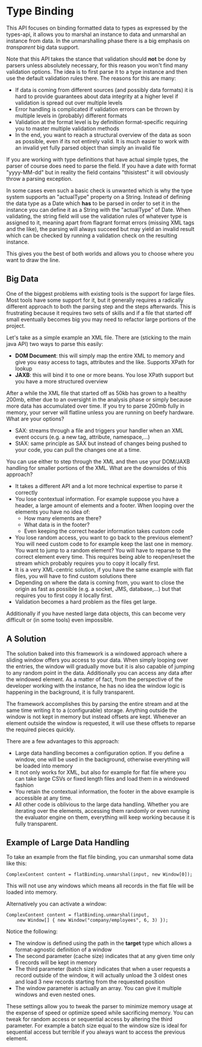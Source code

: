 # Type Binding

This API focuses on binding formatted data to types as expressed by the types-api, it allows you to marshal an instance to data and unmarshal an instance from data. In the unmarshalling phase there is a big emphasis on *transparent* big data support.

Note that this API takes the stance that validation should **not** be done by parsers unless absolutely necessary, for this reason you won't find many validation options. The idea is to first parse it to a type instance and then use the default validation rules there. The reasons for this are many:

- If data is coming from different sources (and possibly data formats) it is hard to provide guarantees about data integrity at a higher level if validation is spread out over multiple levels
- Error handling is complicated if validation errors can be thrown by multiple levels in (probably) different formats
- Validation at the format level is by definition format-specific requiring you to master multiple validation methods
- In the end, you want to reach a structural overview of the data as soon as possible, even if its not entirely valid. It is much easier to work with an invalid yet fully parsed object than simply an invalid file 

If you are working with type definitions that have actual simple types, the parser of course does need to parse the field. If you have a date with format "yyyy-MM-dd" but in reality the field contains "thisistest" it will obviously throw a parsing exception. 

In some cases even such a basic check is unwanted which is why the type system supports an "actualType" property on a String. Instead of defining the data type as a Date which **has** to be parsed in order to set it in the instance you can define it as a String with the "actualType" of Date. When validating, the string field will use the validation rules of whatever type is assigned to it, meaning apart from flagrant format errors (missing XML tags and the like), the parsing will always succeed but may yield an invalid result which can be checked by running a validation check on the resulting instance.

This gives you the best of both worlds and allows you to choose where you want to draw the line.

## Big Data

One of the biggest problems with existing tools is the support for large files. Most tools have some support for it, but it generally requires a radically different approach to both the parsing step and the steps afterwards. This is frustrating because it requires two sets of skills and if a file that started off small eventually becomes big you may need to refactor large portions of the project.

Let's take as a simple example an XML file. There are (sticking to the main java API) two ways to parse this easily:

- **DOM Document**: this will simply map the entire XML to memory and give you easy access to tags, attributes and the like. Supports XPath for lookup
- **JAXB**: this will bind it to one or more beans. You lose XPath support but you have a more structured overview

After a while the XML file that started off as 50kb has grown to a healthy 200mb, either due to an oversight in the analysis phase or simply because more data has accumulated over time.
If you try to parse 200mb fully in memory, your server will flatline unless you are running on beefy hardware. What are your options?

- SAX: streams through a file and triggers your handler when an XML event occurs (e.g. a new tag, attribute, namespace,...)
- StAX: same principle as SAX but instead of changes being pushed to your code, you can pull the changes one at a time.

You can use either to step through the XML and then use your DOM/JAXB handling for smaller portions of the XML. What are the downsides of this approach?

- It takes a different API and a lot more technical expertise to parse it correctly
- You lose contextual information. For example suppose you have a header, a large amount of elements and a footer. When looping over the elements you have no idea of:
	- How many elements are there?
	- What data is in the footer?
	- Even keeping the correct header information takes custom code
- You lose random access, you want to go back to the previous element? You will need custom code to for example keep the last one in memory. You want to jump to a random element? You will have to reparse to the correct element every time.	This requires being able to reopen/reset the stream which probably requires you to copy it locally first.
- It is a very XML-centric solution, if you have the same example with flat files, you will have to find custom solutions there
- Depending on where the data is coming from, you want to close the origin as fast as possible (e.g. a socket, JMS, database,...) but that requires you to first copy it locally first.
- Validation becomes a hard problem as the files get large. 

Additionally if you have nested large data objects, this can become very difficult or (in some tools) even impossible.

## A Solution

The solution baked into this framework is a windowed approach where a sliding window offers you access to your data. When simply looping over the entries, the window will gradually move but it is also capable of jumping to any random point in the data. Additionally you can access any data after the windowed element. As a matter of fact, from the perspective of the developer working with the instance, he has no idea the window logic is happening in the background, it is fully transparent.
 
The framework accomplishes this by parsing the entire stream and at the same time writing it to a (configurable) storage. Anything outside the window is not kept in memory but instead offsets are kept. Whenever an element outside the window is requested, it will use these offsets to reparse the required pieces quickly.

There are a few advantages to this approach:

- Large data handling becomes a configuration option. If you define a window, one will be used in the background, otherwise everything will be loaded into memory
- It not only works for XML, but also for example for flat file where you can take large CSVs or fixed length files and load them in a windowed fashion
- You retain the contextual information, the footer in the above example is accessible at any time.
- All other code is oblivious to the large data handling. Whether you are iterating over the elements, accessing them randomly or even running the evaluator engine on them, everything will keep working because it is fully transparent.

## Example of Large Data Handling

To take an example from the flat file binding, you can unmarshal some data like this:

```
ComplexContent content = flatBinding.unmarshal(input, new Window[0]);
``` 

This will not use any windows which means all records in the flat file will be loaded into memory.

Alternatively you can activate a window:

```
ComplexContent content = flatBinding.unmarshal(input, 
	new Window[] { new Window("company/employees", 6, 3) });
```

Notice the following:

- The window is defined using the path in the **target** type which allows a format-agnostic definition of a window
- The second parameter (cache size) indicates that at any given time only 6 records will be kept in memory
- The third parameter (batch size) indicates that when a user requests a record outside of the window, it will actually unload the 3 oldest ones and load 3 new records starting from the requested position
- The window parameter is actually an array. You can give it multiple windows and even nested ones.

These settings allow you to tweak the parser to minimize memory usage at the expense of speed or optimize speed while sacrificing memory. You can tweak for random access or sequential access by altering the third parameter. For example a batch size equal to the window size is ideal for sequential access but terrible if you always want to access the previous element.